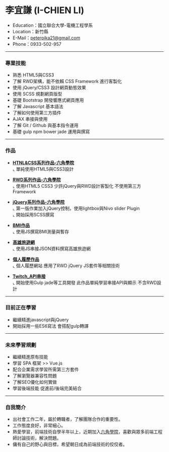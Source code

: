 # 李宜謙 (I-CHIEN LI)
<ul>
  <li>Education：國立聯合大學-電機工程學系</li>
  <li>Location：新竹縣</li>
  <li>E-Mail：<a href="mailto:peterpika21@gmail.com">peterpika21@gmail.com</a></li>
  <li>Phone：0933-502-957</li>
</ul>
<hr>
<h3>專業技能</h3>
<ul>
  <li>熟悉 HTML5與CSS3 </li>
  <li>了解 RWD架構，能不依賴 CSS Framework 進行客製化</li>
  <li>使用 jQuery/CSS3 設計網頁動態效果</li>
  <li>使用 SCSS 規劃網頁版型</li>
  <li>基礎 Bootstrap 開發響應式網頁應用</li>
  <li>了解 Javascript 基本語法</li>
  <li>了解如何使用第三方插件</li>
  <li>AJAX 串接與使用</li>
  <li>了解 Git / Github 與基本指令運用</li>
  <li>基礎 gulp npm bower jade 運用與撰寫</li>
</ul>
<hr>
<h3>作品</h3>
<ul>
  <li>
<p><a href="https://peterpika20.github.io/HTML-CSS-hw/" rel="nofollow"><b>HTNL&CSS系列作品-六角學院</b></a> <br>
⌞ 單純使用HTML5與CSS3設計</p>
</li>
   <li>
<p><a href="https://peterpika20.github.io/RWD-HW/" rel="nofollow"><b>RWD系列作品-六角學院</b></a> <br>
⌞ 使用HTML5 CSS3 少許jQuery與RWD設計客製化 不使用第三方Framework</p>
</li>
   <li>
<p><a href="https://peterpika20.github.io/jQuery-hw/" rel="nofollow"><b>jQuery系列作品-六角學院</b></a><br>
⌞ 第一版作業加入jQuery控制，使用lightbox與Nivo slider Plugin <br>
     ⌞ 開始採用SCSS撰寫</p>
</li>
   <li>
<p><a href="https://peterpika20.github.io/BMI/"><b>BMI作品</b></a><br>
⌞ 使用JS撰寫BMI測量與暫存</p>
</li>
   <li>
<p><a href="https://peterpika20.github.io/Kaohsiung_Travel/" rel="nofollow"><b>高雄旅遊網</b></a><br>
⌞ 使用JS串接JSON資料撰寫高雄旅遊網</p>
</li>
   <li>
<p><a href="https://peterpika20.github.io/project/" rel="nofollow"><b>個人履歷作品</b></a><br>
⌞ 個人履歷網站 應用了RWD jQuery JS套件等相關技術</p>
</li>
   <li>
<p><a href="https://peterpika20.github.io/Twitch_API_demo/" rel="nofollow"><b>Twitch_API串接</b></a><br>
⌞ 開始使用Gulp jade等工具開發 此作品單純學習串接API與顯示 不含RWD設計</p>
</li>
</ul>
<hr>
<h3>目前正在學習</h3>
<ul>
  <li>繼續精進javascript與jQuery</li>
  <li>開始採用一些ES6寫法 會搭配gulp轉譯</li>
</ul>
<hr>
<h3>未來學習規劃</h3>
<ul>
  <li>繼續精進原有技能</li>
  <li>學習 SPA 框架 >> Vue.js</li>
  <li>配合企業需求學習所需第三方套件</li>
  <li>了解瀏覽器兼容性問題</li>
  <li>了解SEO優化如何實做</li>
  <li>學習後端技能 促進前/後端完美結合</li>
</ul>
<hr>
<h3>自我簡介</h3>
<ul>
  <li>出社會工作二年，屬於轉職者，了解團隊合作的重要性。</li>
  <li>工作態度良好，非常細心。</li>
  <li>熱愛學習，前端技術自學半年以上，近期加入<a href="https://www.facebook.com/hexschool/">六角學院</a>，喜歡與眾多前端工程師討論技術，解決問題。</li>
  <li>傭有自己的野心與目標，希望朝日成為前端技術的佼佼者。</li>
</ul>
